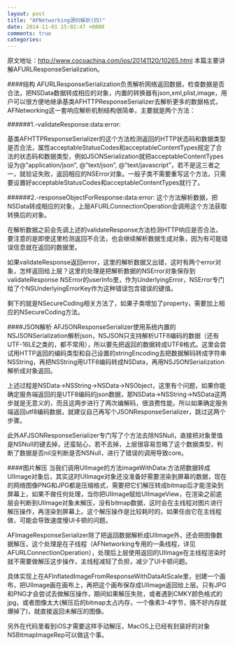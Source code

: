 ```yaml
---
layout: post
title: "AFNetworking源码解析(四)"
date: 2014-11-01 15:02:47 +0800
comments: true
categories: 
---
```

原文地址：<http://www.cocoachina.com/ios/20141120/10265.html>
本篇主要讲解AFURLResponseSerialization。

####结构
AFURLResponseSerialization负责解析网络返回数据，检查数据是否合法，把NSData数据转成相应的对象，内置的转换器有json,xml,plist,image，用户可以很方便地继承基类AFHTTPResponseSerializer去解析更多的数据格式，AFNetworking这一套响应解析机制结构很简单，主要就是两个方法：

######1.-validateResponse:data:error:

基类AFHTTPResponseSerializer的这个方法检测返回的HTTP状态码和数据类型是否合法，属性acceptableStatusCodes和acceptableContentTypes规定了合法的状态码和数据类型，例如JSONSerialization就把acceptableContentTypes设为@”application/json”, @”text/json”, @”text/javascript”，若不是这三者之一，就验证失败，返回相应的NSError对象。一般子类不需要重写这个方法，只需要设置好acceptableStatusCodes和acceptableContentTypes就行了。

######2.-responseObjectForResponse:data:error:
这个方法解析数据，把NSData转成相应的对象，上层AFURLConnectionOperation会调用这个方法获取转换后的对象。

在解析数据之前会先调上述的validateResponse方法检测HTTP响应是否合法，要注意的是即使这里检测返回不合法，也会继续解析数据生成对象，因为有可能错误信息就在返回的数据里。

如果validateResponse返回error，这里的解析数据又出错，这时有两个error对象，怎样返回给上层？这里的处理是把解析数据的NSError对象保存到validateResponse NSError的userInfo里，作为UnderlyingError，NSError专门给了个NSUnderlyingErrorKey作为这种错误包含错误的键值。

剩下的就是NSecureCoding相关方法了，如果子类增加了property，需要加上相应的NSecureCoding方法。

####JSON解析
AFJSONResponseSerializer使用系统内置的NSJSONSerialization解析json，NSJSON只支持解析UTF8编码的数据（还有UTF-16LE之类的，都不常用），所以要先把返回的数据转成UTF8格式。这里会尝试用HTTP返回的编码类型和自己设置的stringEncoding去把数据解码转成字符串NSString，再把NSString用UTF8编码转成NSData，再用NSJSONSerialization解析成对象返回。

上述过程是NSData->NSString->NSData->NSObject，这里有个问题，如果你能确定服务端返回的是UTF8编码的json数据，那NSData->NSString->NSData这两步就是无意义的，而且这两步进行了两次编解码，很浪费性能，所以如果确定服务端返回utf8编码数据，就建议自己再写个JSONResponseSerializer，跳过这两个步骤。

此外AFJSONResponseSerializer专门写了个方法去除NSNull，直接把对象里值是NSNull的键去掉，还蛮贴心，若不去掉，上层很容易忽略了这个数据类型，判断了数据是否nil没判断是否NSNull，进行了错误的调用导致core。

####图片解压
当我们调用UIImage的方法imageWithData:方法把数据转成UIImage对象后，其实这时UIImage对象还没准备好需要渲染到屏幕的数据，现在的网络图像PNG和JPG都是压缩格式，需要把它们解压转成bitmap后才能渲染到屏幕上，如果不做任何处理，当你把UIImage赋给UIImageView，在渲染之前底层会判断到UIImage对象未解压，没有bitmap数据，这时会在主线程对图片进行解压操作，再渲染到屏幕上。这个解压操作是比较耗时的，如果任由它在主线程做，可能会导致速度慢UI卡顿的问题。

AFImageResponseSerializer除了把返回数据解析成UIImage外，还会把图像数据解压，这个处理是在子线程（AFNetworking专用的一条线程，详见AFURLConnectionOperation），处理后上层使用返回的UIImage在主线程渲染时就不需要做解压这步操作，主线程减轻了负担，减少了UI卡顿问题。

具体实现上在AFInflatedImageFromResponseWithDataAtScale里，创建一个画布，把UIImage画在画布上，再把这个画布保存成UIImage返回给上层。只有JPG和PNG才会尝试去做解压操作，期间如果解压失败，或者遇到CMKY颜色格式的jpg，或者图像太大(解压后的bitmap太占内存，一个像素3-4字节，搞不好内存就爆掉了)，就直接返回未解压的图像。

另外在代码里看到iOS才需要这样手动解压，MacOS上已经有封装好的对象NSBitmapImageRep可以做这个事。